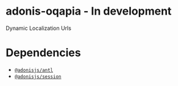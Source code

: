 # adonis-oqapia - In development
Dynamic Localization Urls

# Dependencies
- [`@adonisjs/antl`](https://adonisjs.com/docs/4.1/internationalization)
- [`@adonisjs/session`](https://adonisjs.com/docs/4.1/sessions)